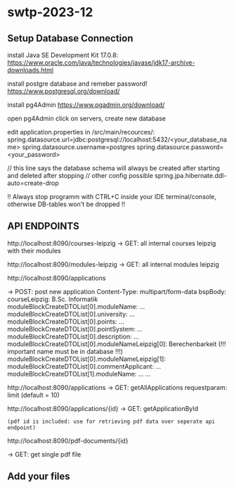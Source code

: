 # swtp-2023-12

## Setup Database Connection

install Java SE Development Kit 17.0.8:
https://www.oracle.com/java/technologies/javase/jdk17-archive-downloads.html


install postgre database and remeber password!
https://www.postgresql.org/download/


install pg4Admin
https://www.pgadmin.org/download/


open pg4Admin click on servers, create new database


edit application.properties in /src/main/recources/:
spring.datasource.url=jdbc:postgresql://localhost:5432/<your_database_name>
spring.datasource.username=postgres
spring.datasource.password=<your_password>


// this line says the database schema will always be created after starting and deleted after stopping // other config possible
spring.jpa.hibernate.ddl-auto=create-drop

!! Always stop programm with CTRL+C inside your IDE terminal/console, otherwise DB-tables won't be dropped !!

## API ENDPOINTS

http://localhost:8090/courses-leipzig
 -> GET: all internal courses leipzig with their modules

http://localhost:8090/modules-leipzig
 -> GET: all internal modules leipzig

http://localhost:8090/applications

 -> POST: post new application   Content-Type: multipart/form-data
    bspBody:
    courseLeipzig: B.Sc. Informatik
    moduleBlockCreateDTOList[0].moduleName: ...
    moduleBlockCreateDTOList[0].university: ...
    moduleBlockCreateDTOList[0].points: ...
    moduleBlockCreateDTOList[0].pointSystem: ...
    moduleBlockCreateDTOList[0].description: ...
    moduleBlockCreateDTOList[0].moduleNameLeipzig[0]: Berechenbarkeit (!!! important name must be in database !!!)
    moduleBlockCreateDTOList[0].moduleNameLeipzig[1]:
    moduleBlockCreateDTOList[0].commentApplicant: ...
    moduleBlockCreateDTOList[1].moduleName: ...
    ...

http://localhost:8090/applications
 -> GET: getAllApplications requestparam: limit (default = 10)

http://localhost:8090/applications/{id}
 -> GET: getApplicationById 
    
    (pdf id is included: use for retrieving pdf data over seperate api endpoint)

http://localhost:8090/pdf-documents/{id}

 -> GET: get single pdf file

## Add your files
